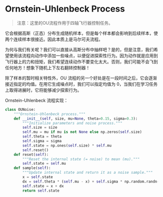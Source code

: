 # Ornstein-Uhlenbeck Process

> 注意：这里的OU流程作用于四轴飞行器控制任务。

它会根据高斯（正态）分布生成随机样本，但是每个样本都会影响到后续样本，使两个连续样本很接近。因此本质上是马尔可夫流程。

为何与我们有关呢？我们可以直接从高斯分布中抽样吧？是的，但是注意，我们希望使用该流程向动作中添加一些噪点，以便促进探索性行为。因为动作就是应用到飞行器上的力和扭矩，我们希望连续动作不要变化太大。否则，我们可能不会飞到任何地方！想象下随机上下左右翻转控制器！

除了样本的暂时相关特性外，OU 流程的另一个好处是在一段时间之后，它会逐渐接近指定的均值。在用它生成噪点时，我们可以指定均值为 0，当我们在学习任务上取得进展时，它将能够减少探索行为。

Ornstein-Uhlenbeck 流程实现：

```python
class OUNoise:
    """Ornstein-Uhlenbeck process."""
    def __init__(self, size, mu=None, theta=0.15, sigma=0.3):
        """Initialize parameters and noise process."""
        self.size = size
        self.mu = mu if mu is not None else np.zeros(self.size)
        self.theta = theta
        self.sigma = sigma
        self.state = np.ones(self.size) * self.mu
        self.reset()
    def reset(self):
        """Reset the internal state (= noise) to mean (mu)."""
        self.state = self.mu
    def sample(self):
        """Update internal state and return it as a noise sample."""
        x = self.state
        dx = self.theta * (self.mu - x) + self.sigma * np.random.randn(len(x))
        self.state = x + dx
        return self.state
```
